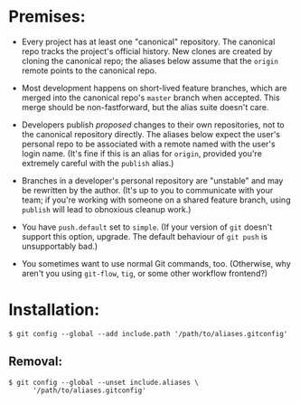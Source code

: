 # Premises:

* Every project has at least one "canonical" repository. The canonical repo
  tracks the project's official history. New clones are created by cloning
  the canonical repo; the aliases below assume that the `origin` remote
  points to the canonical repo.

* Most development happens on short-lived feature branches, which are merged
  into the canonical repo's `master` branch when accepted. This merge should
  be non-fastforward, but the alias suite doesn't care.

* Developers publish _proposed_ changes to their own repositories, not to
  the canonical repository directly. The aliases below expect the user's
  personal repo to be associated with a remote named with the user's login
  name. (It's fine if this is an alias for `origin`, provided you're
  extremely careful with the `publish` alias.)

* Branches in a developer's personal repository are "unstable" and may be
  rewritten by the author. (It's up to you to communicate with your team;
  if you're working with someone on a shared feature branch, using
  `publish` will lead to obnoxious cleanup work.)

* You have `push.default` set to `simple`. (If your version of `git` doesn't
  support this option, upgrade. The default behaviour of `git push` is
  unsupportably bad.)

* You sometimes want to use normal Git commands, too. (Otherwise, why aren't
  you using `git-flow`, `tig`, or some other workflow frontend?)

# Installation:

    $ git config --global --add include.path '/path/to/aliases.gitconfig'

##  Removal:

    $ git config --global --unset include.aliases \
          '/path/to/aliases.gitconfig'
